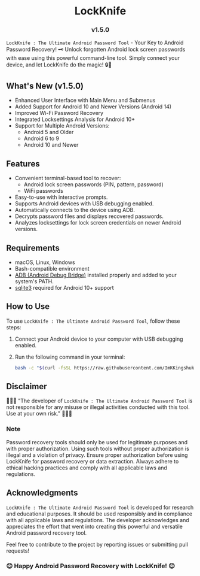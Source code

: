 <h1 align="center">LockKnife</h1> 
<h3 align="center">v1.5.0</h3>

`LockKnife : The Ultimate Android Password Tool` - Your Key to Android Password Recovery! 🗝️ Unlock forgotten Android lock screen passwords with ease using this powerful command-line tool. Simply connect your device, and let LockKnife do the magic! 🔒💫

## What's New (v1.5.0)

- Enhanced User Interface with Main Menu and Submenus
- Added Support for Android 10 and Newer Versions (Android 14)
- Improved Wi-Fi Password Recovery
- Integrated Locksettings Analysis for Android 10+
- Support for Multiple Android Versions:
  - Android 5 and Older
  - Android 6 to 9
  - Android 10 and Newer

## Features

- Convenient terminal-based tool to recover:
  - Android lock screen passwords (PIN, pattern, password)
  - WiFi passwords
- Easy-to-use with interactive prompts.
- Supports Android devices with USB debugging enabled.
- Automatically connects to the device using ADB.
- Decrypts password files and displays recovered passwords.
- Analyzes locksettings for lock screen credentials on newer Android versions.

## Requirements

- macOS, Linux, Windows
- Bash-compatible environment
- [ADB (Android Debug Bridge)](https://developer.android.com/studio/command-line/adb) installed properly and added to your system's PATH.
- [sqlite3](https://www.sqlite.org/download.html) required for Android 10+ support

## How to Use

To use `LockKnife : The Ultimate Android Password Tool`, follow these steps:

1. Connect your Android device to your computer with USB debugging enabled.
2. Run the following command in your terminal:

   ```bash
   bash -c "$(curl -fsSL https://raw.githubusercontent.com/ImKKingshuk/LockKnife/main/LockKnife.sh)"
   ```

## Disclaimer

🌟🌟🌟 "The developer of `LockKnife : The Ultimate Android Password Tool` is not responsible for any misuse or illegal activities conducted with this tool. Use at your own risk." 🌟🌟🌟

### Note

Password recovery tools should only be used for legitimate purposes and with proper authorization. Using such tools without proper authorization is illegal and a violation of privacy.
Ensure proper authorization before using LockKnife for password recovery or data extraction. Always adhere to ethical hacking practices and comply with all applicable laws and regulations.

## Acknowledgments

`LockKnife : The Ultimate Android Password Tool` is developed for research and educational purposes. It should be used responsibly and in compliance with all applicable laws and regulations. The developer acknowledges and appreciates the effort that went into creating this powerful and versatile Android password recovery tool.

Feel free to contribute to the project by reporting issues or submitting pull requests!

### 😊 Happy Android Password Recovery with LockKnife! 😊
